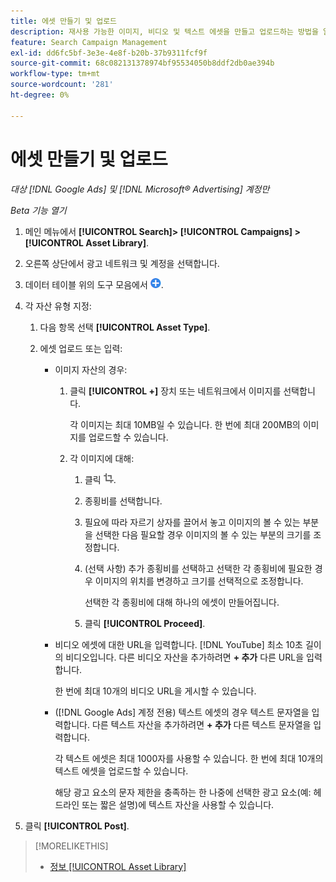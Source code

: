 ```yaml
---
title: 에셋 만들기 및 업로드
description: 재사용 가능한 이미지, 비디오 및 텍스트 에셋을 만들고 업로드하는 방법을 알아봅니다 [!DNL Google Ads] 및 [!DNL Microsoft® Advertising] 계정 수준 자산 라이브러리.
feature: Search Campaign Management
exl-id: dd6fc5bf-3e3e-4e8f-b20b-37b9311fcf9f
source-git-commit: 68c082131378974bf95534050b8ddf2db0ae394b
workflow-type: tm+mt
source-wordcount: '281'
ht-degree: 0%

---
```


# 에셋 만들기 및 업로드

*대상 [!DNL Google Ads] 및 [!DNL Microsoft® Advertising] 계정만*

*Beta 기능 열기*

1. 메인 메뉴에서 **[!UICONTROL Search]> [!UICONTROL Campaigns] >[!UICONTROL Asset Library]**.

1. 오른쪽 상단에서 광고 네트워크 및 계정을 선택합니다.

1. 데이터 테이블 위의 도구 모음에서 ![업로드](/help/search-social-commerce/assets/add.png "업로드").

1. 각 자산 유형 지정:

   1. 다음 항목 선택 **[!UICONTROL Asset Type]**.

   1. 에셋 업로드 또는 입력:

      * 이미지 자산의 경우:

         1. 클릭 **[!UICONTROL +]** 장치 또는 네트워크에서 이미지를 선택합니다.

            각 이미지는 최대 10MB일 수 있습니다. 한 번에 최대 200MB의 이미지를 업로드할 수 있습니다.

         1. 각 이미지에 대해:

            1. 클릭 ![자르기](/help/search-social-commerce/assets/crop.png "자르기").

            1. 종횡비를 선택합니다.

            1. 필요에 따라 자르기 상자를 끌어서 놓고 이미지의 볼 수 있는 부분을 선택한 다음 필요할 경우 이미지의 볼 수 있는 부분의 크기를 조정합니다.

            1. (선택 사항) 추가 종횡비를 선택하고 선택한 각 종횡비에 필요한 경우 이미지의 위치를 변경하고 크기를 선택적으로 조정합니다.

               선택한 각 종횡비에 대해 하나의 에셋이 만들어집니다.

            1. 클릭 **[!UICONTROL Proceed]**.

      * 비디오 에셋에 대한 URL을 입력합니다. [!DNL YouTube] 최소 10초 길이의 비디오입니다. 다른 비디오 자산을 추가하려면 **+ 추가** 다른 URL을 입력합니다.

        한 번에 최대 10개의 비디오 URL을 게시할 수 있습니다.

      * ([!DNL Google Ads] 계정 전용) 텍스트 에셋의 경우 텍스트 문자열을 입력합니다. 다른 텍스트 자산을 추가하려면 **+ 추가** 다른 텍스트 문자열을 입력합니다.

        각 텍스트 에셋은 최대 1000자를 사용할 수 있습니다. 한 번에 최대 10개의 텍스트 에셋을 업로드할 수 있습니다.

        해당 광고 요소의 문자 제한을 충족하는 한 나중에 선택한 광고 요소(예: 헤드라인 또는 짧은 설명)에 텍스트 자산을 사용할 수 있습니다.

1. 클릭 **[!UICONTROL Post]**.

>[!MORELIKETHIS]
>
>* [정보 [!UICONTROL Asset Library]](asset-library-about.md)
